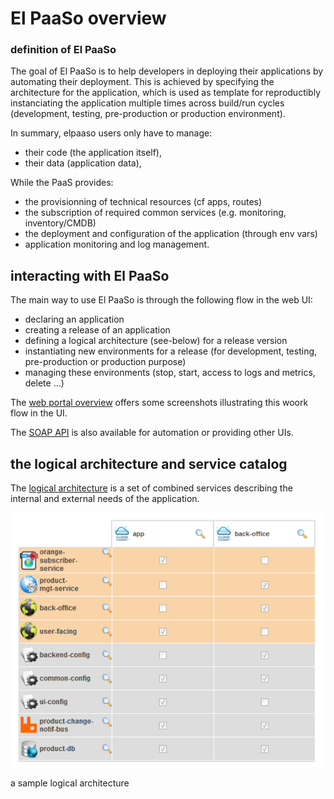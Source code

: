 # El PaaSo overview

### definition of El PaaSo

The goal of El PaaSo is to help developers in deploying their applications by automating their deployment. 
This is achieved by specifying the architecture for the application, which is used as template for reproductibly instanciating the application multiple times across build/run cycles (development, testing, pre-production or production environment). 


In summary, elpaaso users only have to manage:

* their code (the application itself),
* their data (application data),

While the PaaS provides:

* the provisionning of technical resources (cf apps, routes)
* the subscription of required common services (e.g. monitoring, inventory/CMDB)
* the deployment and configuration of the application (through env vars)
* application monitoring and log management.


## interacting with El PaaSo

The main way to use El PaaSo is through the following flow in the web UI:

* declaring an application
* creating a release of an application
* defining a logical architecture (see-below) for a release version
* instantiating new environments for a release (for development, testing, pre-production or production purpose)
* managing these environments (stop, start, access to logs and metrics, delete ...)

The [web portal overview](web_portal_overview.md) offers some screenshots illustrating this woork flow in the UI.

The [SOAP API](north_api.md) is also available for automation or providing other UIs.

## the logical architecture and service catalog

The [logical architecture](logical_architecture.md) is a set of combined services describing the internal and external needs of the application. 

![a simplified logical architecture](sample_logical_architecture.png)

a sample logical architecture

